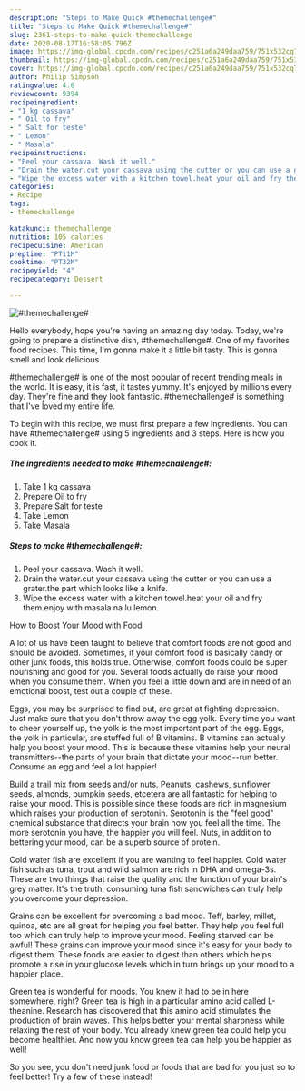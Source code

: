 ```yaml
---
description: "Steps to Make Quick #themechallenge#"
title: "Steps to Make Quick #themechallenge#"
slug: 2361-steps-to-make-quick-themechallenge
date: 2020-08-17T16:58:05.796Z
image: https://img-global.cpcdn.com/recipes/c251a6a249daa759/751x532cq70/themechallenge-recipe-main-photo.jpg
thumbnail: https://img-global.cpcdn.com/recipes/c251a6a249daa759/751x532cq70/themechallenge-recipe-main-photo.jpg
cover: https://img-global.cpcdn.com/recipes/c251a6a249daa759/751x532cq70/themechallenge-recipe-main-photo.jpg
author: Philip Simpson
ratingvalue: 4.6
reviewcount: 9394
recipeingredient:
- "1 kg cassava"
- " Oil to fry"
- " Salt for teste"
- " Lemon"
- " Masala"
recipeinstructions:
- "Peel your cassava. Wash it well."
- "Drain the water.cut your cassava using the cutter or you can use a grater.the part which looks like a knife."
- "Wipe the excess water with a kitchen towel.heat your oil and fry them.enjoy with masala na lu lemon."
categories:
- Recipe
tags:
- themechallenge

katakunci: themechallenge 
nutrition: 105 calories
recipecuisine: American
preptime: "PT11M"
cooktime: "PT32M"
recipeyield: "4"
recipecategory: Dessert

---
```



![#themechallenge#](https://img-global.cpcdn.com/recipes/c251a6a249daa759/751x532cq70/themechallenge-recipe-main-photo.jpg)

Hello everybody, hope you're having an amazing day today. Today, we're going to prepare a distinctive dish, #themechallenge#. One of my favorites food recipes. This time, I'm gonna make it a little bit tasty. This is gonna smell and look delicious.

#themechallenge# is one of the most popular of recent trending meals in the world. It is easy, it is fast, it tastes yummy. It's enjoyed by millions every day. They're fine and they look fantastic. #themechallenge# is something that I've loved my entire life.




To begin with this recipe, we must first prepare a few ingredients. You can have #themechallenge# using 5 ingredients and 3 steps. Here is how you cook it.

<!--inarticleads1-->

##### The ingredients needed to make #themechallenge#:

1. Take 1 kg cassava
1. Prepare  Oil to fry
1. Prepare  Salt for teste
1. Take  Lemon
1. Take  Masala




<!--inarticleads2-->

##### Steps to make #themechallenge#:

1. Peel your cassava. Wash it well.
1. Drain the water.cut your cassava using the cutter or you can use a grater.the part which looks like a knife.
1. Wipe the excess water with a kitchen towel.heat your oil and fry them.enjoy with masala na lu lemon.




How to Boost Your Mood with Food


A lot of us have been taught to believe that comfort foods are not good and should be avoided. Sometimes, if your comfort food is basically candy or other junk foods, this holds true. Otherwise, comfort foods could be super nourishing and good for you. Several foods actually do raise your mood when you consume them. When you feel a little down and are in need of an emotional boost, test out a couple of these.

Eggs, you may be surprised to find out, are great at fighting depression. Just make sure that you don't throw away the egg yolk. Every time you want to cheer yourself up, the yolk is the most important part of the egg. Eggs, the yolk in particular, are stuffed full of B vitamins. B vitamins can actually help you boost your mood. This is because these vitamins help your neural transmitters--the parts of your brain that dictate your mood--run better. Consume an egg and feel a lot happier!

Build a trail mix from seeds and/or nuts. Peanuts, cashews, sunflower seeds, almonds, pumpkin seeds, etcetera are all fantastic for helping to raise your mood. This is possible since these foods are rich in magnesium which raises your production of serotonin. Serotonin is the "feel good" chemical substance that directs your brain how you feel all the time. The more serotonin you have, the happier you will feel. Nuts, in addition to bettering your mood, can be a superb source of protein.

Cold water fish are excellent if you are wanting to feel happier. Cold water fish such as tuna, trout and wild salmon are rich in DHA and omega-3s. These are two things that raise the quality and the function of your brain's grey matter. It's the truth: consuming tuna fish sandwiches can truly help you overcome your depression. 

Grains can be excellent for overcoming a bad mood. Teff, barley, millet, quinoa, etc are all great for helping you feel better. They help you feel full too which can truly help to improve your mood. Feeling starved can be awful! These grains can improve your mood since it's easy for your body to digest them. These foods are easier to digest than others which helps promote a rise in your glucose levels which in turn brings up your mood to a happier place.

Green tea is wonderful for moods. You knew it had to be in here somewhere, right? Green tea is high in a particular amino acid called L-theanine. Research has discovered that this amino acid stimulates the production of brain waves. This helps better your mental sharpness while relaxing the rest of your body. You already knew green tea could help you become healthier. And now you know green tea can help you be happier as well!

So you see, you don't need junk food or foods that are bad for you just so to feel better! Try a few of these instead!

